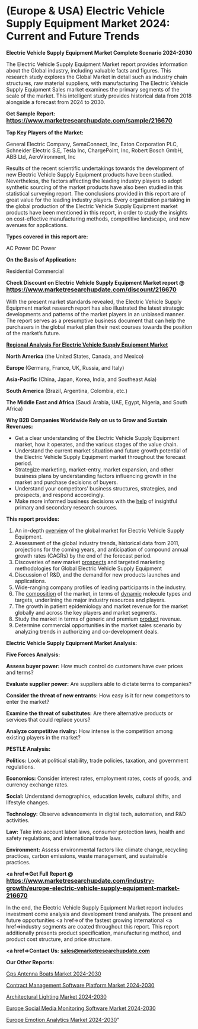 # (Europe & USA) Electric Vehicle Supply Equipment Market 2024: Current and Future Trends

<strong>Electric Vehicle Supply Equipment Market Complete Scenario 2024-2030</strong>

The Electric Vehicle Supply Equipment Market report provides information about the Global industry, including valuable facts and figures. This research study explores the Global Market in detail such as industry chain structures, raw material suppliers, with manufacturing The Electric Vehicle Supply Equipment Sales market examines the primary segments of the scale of the market. This intelligent study provides historical data from 2018 alongside a forecast from 2024 to 2030.

<strong>Get Sample Report: <a href=https://www.marketresearchupdate.com/sample/216670><font size=3 color=#0000ff>https://www.marketresearchupdate.com/sample/216670</font></a></strong>

<strong>Top Key Players of the Market:</strong>

General Electric Company, SemaConnect, Inc, Eaton Corporation PLC, Schneider Electric S.E, Tesla Inc, ChargePoint, Inc, Robert Bosch GmbH, ABB Ltd, AeroVironment, Inc

Results of the recent scientific undertakings towards the development of new Electric Vehicle Supply Equipment products have been studied. Nevertheless, the factors affecting the leading industry players to adopt synthetic sourcing of the market products have also been studied in this statistical surveying report. The conclusions provided in this report are of great value for the leading industry players. Every organization partaking in the global production of the Electric Vehicle Supply Equipment market products have been mentioned in this report, in order to study the insights on cost-effective manufacturing methods, competitive landscape, and new avenues for applications.

<strong>Types covered in this report are: </strong>

AC Power
DC Power

<strong>On the Basis of Application:</strong>

Residential
Commercial

<strong>Check Discount on Electric Vehicle Supply Equipment Market report @ <a href=https://www.marketresearchupdate.com/discount/216670><font size=3 color=#0000ff>https://www.marketresearchupdate.com/discount/216670</font></a></strong>

With the present market standards revealed, the Electric Vehicle Supply Equipment market research report has also illustrated the latest strategic developments and patterns of the market players in an unbiased manner. The report serves as a presumptive business document that can help the purchasers in the global market plan their next courses towards the position of the market’s future.

<strong><u><b>Regional Analysis For Electric Vehicle Supply Equipment Market</b></u></strong>

<strong><b>North America</b></strong> (the United States, Canada, and Mexico)

<strong><b>Europe </b></strong>(Germany, France, UK, Russia, and Italy)

<strong><b>Asia-Pacific</b></strong> (China, Japan, Korea, India, and Southeast Asia)

<strong><b>South America</b></strong> (Brazil, Argentina, Colombia, etc.)

<strong><b>The Middle East and Africa</b></strong> (Saudi Arabia, UAE, Egypt, Nigeria, and South Africa)

<strong>Why B2B Companies Worldwide Rely on us to Grow and Sustain Revenues:</strong>
<ul>
  <li>Get a clear understanding of the Electric Vehicle Supply Equipment market, how it operates, and the various stages of the value chain.</li>
  <li>Understand the current market situation and future growth potential of the Electric Vehicle Supply Equipment market throughout the forecast period.</li>
  <li>Strategize marketing, market-entry, market expansion, and other business plans by understanding factors influencing growth in the market and purchase decisions of buyers.</li>
  <li>Understand your competitors’ business structures, strategies, and prospects, and respond accordingly.</li>
  <li>Make more informed business decisions with the <a href=ASDF991299>help</a> of insightful primary and secondary research sources.</li>
</ul>
<strong>This report provides:</strong>
<ol>
  <li>An in-depth <a href=>overview</a> of the global market for Electric Vehicle Supply Equipment.</li>
  <li>Assessment of the global industry trends, historical data from 2011, projections for the coming years, and anticipation of compound annual growth rates (CAGRs) by the end of the forecast period.</li>
  <li>Discoveries of new market <a href=>prospects</a> and targeted marketing methodologies for Global Electric Vehicle Supply Equipment</li>
  <li>Discussion of R&amp;D, and the demand for new products launches and applications.</li>
  <li>Wide-ranging company profiles of leading participants in the industry.</li>
  <li>The <a href=ASDF881288>composition</a> of the market, in terms of <a href=>dynamic</a> molecule types and targets, underlining the major industry resources and players.</li>
  <li>The growth in patient epidemiology and market revenue for the market globally and across the key players and market segments.</li>
  <li>Study the market in terms of generic and premium <a href=>product</a> revenue.</li>
  <li>Determine commercial opportunities in the market sales scenario by analyzing trends in authorizing and co-development deals.</li>
</ol>

<strong>Electric Vehicle Supply Equipment Market Analysis:</strong>

<strong>Five Forces Analysis:</strong>

<strong>Assess buyer power:</strong> How much control do customers have over prices and terms?

<strong>Evaluate supplier power:</strong> Are suppliers able to dictate terms to companies?

<strong>Consider the threat of new entrants:</strong> How easy is it for new competitors to enter the market?

<strong>Examine the threat of substitutes:</strong> Are there alternative products or services that could replace yours?

<strong>Analyze competitive rivalry:</strong> How intense is the competition among existing players in the market?

<strong>PESTLE Analysis:</strong>

<strong>Politics:</strong> Look at political stability, trade policies, taxation, and government regulations.

<strong>Economics:</strong> Consider interest rates, employment rates, costs of goods, and currency exchange rates.

<strong>Social:</strong> Understand demographics, education levels, cultural shifts, and lifestyle changes.

<strong>Technology:</strong> Observe advancements in digital tech, automation, and R&D activities.

<strong>Law:</strong> Take into account labor laws, consumer protection laws, health and safety regulations, and international trade laws.

<strong>Environment:</strong> Assess environmental factors like climate change, recycling practices, carbon emissions, waste management, and sustainable practices.

<strong><a href=>Get Full Report</a> @ <a href=https://www.marketresearchupdate.com/industry-growth/europe-electric-vehicle-supply-equipment-market-216670><font size=3 color=#0000ff>https://www.marketresearchupdate.com/industry-growth/europe-electric-vehicle-supply-equipment-market-216670</font></a></strong>

In the end, the Electric Vehicle Supply Equipment Market report includes investment come analysis and development trend analysis. The present and future opportunities <a href=>of</a> the fastest growing international <a href=>industry</a> segments are coated throughout this report. This report additionally presents product specification, manufacturing method, and product cost structure, and price structure.

<strong><a href=><strong>Contact Us:</strong></a></strong>
<strong>sales@marketresearchupdate.com</strong>

<strong>Our Other Reports:</strong>

<a href=https://www.linkedin.com/pulse/gps-antenna-boats-market-202-what-factors-drive>Gps Antenna Boats Market 2024-2030</a>

<a href=https://www.linkedin.com/pulse/contract-management-software-platform-market-1f>Contract Management Software Platform Market 2024-2030</a>

<a href=https://www.linkedin.com/pulse/architectural-lighting-market-size-emerging>Architectural Lighting Market 2024-2030</a>

<a href=https://www.linkedin.com/pulse/europe-social-media-monitoring-software-market-bmfgf/>Europe Social Media Monitoring Software Market 2024-2030</a>

<a href=https://www.linkedin.com/pulse/europe-emotion-analytics-market-research-vpt9c/>Europe Emotion Analytics Market 2024-2030</a>"
